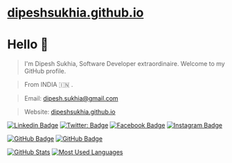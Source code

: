 # [dipeshsukhia.github.io](https://dipeshsukhia.github.io/)

# Hello 👋

> I'm Dipesh Sukhia, Software Developer extraordinaire. Welcome to my GitHub profile.

> From INDIA :india: .

> Email: [dipesh.sukhia@gmail.com](mailto:dipesh.sukhia@gmail.com)

> Website: [dipeshsukhia.github.io](https://dipeshsukhia.github.io/)

[![Linkedin Badge](https://img.shields.io/badge/-LinkedIn-blue?style=flat-square&logo=Linkedin&logoColor=white&link=https://www.linkedin.com/in/dipeshsukhia/)](https://www.linkedin.com/in/dipeshsukhia/)
[![Twitter: Badge](https://img.shields.io/twitter/follow/DipeshSukhia?style=social)](https://twitter.com/DipeshSukhia)
[![Facebook Badge](https://img.shields.io/badge/-facebook-blue?style=flat-square&logo=facebook&logoColor=white&link=https://www.facebook.com/DipeshSukhia/)](https://www.facebook.com/DipeshSukhia/)
[![Instagram Badge](https://img.shields.io/badge/-instagram-red?style=flat-square&logo=instagram&logoColor=white&link=https://www.instagram.com/dipeshsukhia/)](https://www.instagram.com/dipeshsukhia/)

[![GitHub Badge](https://img.shields.io/github/followers/dipeshsukhia?label=follow&style=social)](https://github.com/dipeshsukhia)
[![GitHub Badge](https://img.shields.io/github/stars/dipeshsukhia?label=stars&style=social)](https://github.com/dipeshsukhia)

[![GitHub Stats](https://github-readme-stats.vercel.app/api?username=dipeshsukhia&layout=compact&show_icons=true&langs_count=20&bg_color=30,e96443,904e95&text_color=fff&title_color=fff&count_private=true&include_all_commits=true&hide_rank=true&rank_icon=true)](#)
[![Most Used Languages](https://github-readme-stats-vmrfriz.vercel.app/api/top-langs/?username=dipeshsukhia&layout=compact&show_icons=true&langs_count=20&bg_color=30,e96443,904e95&text_color=fff&title_color=fff)](#)
<!--
<br>
<img align="right" src="https://github-readme-stats.vercel.app/api?username=dipeshsukhia&layout=compact&show_icons=true&langs_count=20&bg_color=30,e96443,904e95&text_color=fff&title_color=fff&count_private=true&include_all_commits=true&hide_rank=true&rank_icon=true" />

<img align="right" src="https://github-readme-stats-vmrfriz.vercel.app/api/top-langs/?username=dipeshsukhia&layout=compact&show_icons=true&langs_count=20&bg_color=30,e96443,904e95&text_color=fff&title_color=fff" />

**dipeshsukhia/dipeshsukhia** is a ✨ _special_ ✨ repository because its `README.md` (this file) appears on your GitHub profile.

Here are some ideas to get you started:

- 🔭 I’m currently working on ...
- 🌱 I’m currently learning ...
- 👯 I’m looking to collaborate on ...
- 🤔 I’m looking for help with ...
- 💬 Ask me about ...
- 📫 How to reach me: ...
- 😄 Pronouns: ...
- ⚡ Fun fact: ...
-->
